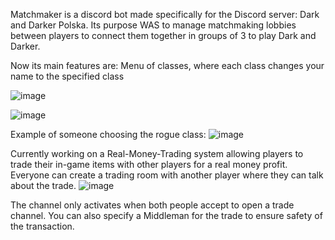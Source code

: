 Matchmaker is a discord bot made specifically for the Discord server: Dark and Darker Polska.
Its purpose WAS to manage matchmaking lobbies between players to connect them together in groups of 3 to play Dark and Darker.

Now its main features are: 
Menu of classes, where each class changes your name to the specified class 

![image](https://github.com/LosokosG/Matchmaker-bot/assets/64332850/de6c49cb-595f-40b6-96a4-8c350d210ca7)


![image](https://github.com/LosokosG/Matchmaker-bot/assets/64332850/c0ef5c60-4e55-4503-9987-af83a604e01f)

Example of someone choosing the rogue class:
![image](https://github.com/LosokosG/Matchmaker-bot/assets/64332850/7e13b418-96a2-4898-9f7c-7e3993abfa75)


Currently working on a Real-Money-Trading system allowing players to trade their in-game items with other players for a real money profit.
Everyone can create a trading room with another player where they can talk about the trade.
![image](https://github.com/LosokosG/Matchmaker-bot/assets/64332850/e6ce9155-ce2c-49ed-94f3-82b57304391e)

The channel only activates when both people accept to open a trade channel.
You can also specify a Middleman for the trade to ensure safety of the transaction.

